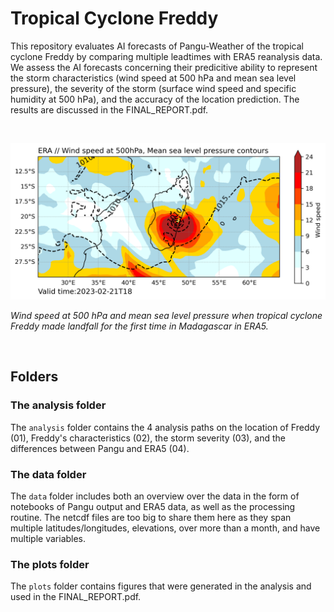 # Tropical Cyclone Freddy


This repository evaluates AI forecasts of Pangu-Weather of the tropical cyclone Freddy by comparing multiple leadtimes with ERA5 reanalysis data. We assess the AI forecasts concerning their predicitive ability to represent the storm characteristics (wind speed at 500 hPa and mean sea level pressure), the severity of the storm (surface wind speed and specific humidity at 500 hPa), and the accuracy of the location prediction. The results are discussed in the FINAL_REPORT.pdf.

<br> 

<p align="center">
  <img src="plots/ERA5_readmeplot.png" alt="Figure 1" width="600"/>
</p>

*Wind speed at 500 hPa and mean sea level pressure when tropical cyclone Freddy made landfall for the first time in Madagascar in ERA5.*

<br>

## Folders

### The analysis folder

The `analysis` folder contains the 4 analysis paths on the location of Freddy (01), Freddy's characteristics (02), the storm severity (03), and the differences between Pangu and ERA5 (04).

### The data folder

The `data` folder includes both an overview over the data in the form of notebooks of Pangu output and ERA5 data, as well as the processing routine. The netcdf files are too big to share them here as they span multiple latitudes/longitudes, elevations, over more than a month, and have multiple variables.


### The plots folder

The `plots` folder contains figures that were generated in the analysis and used in the FINAL_REPORT.pdf.
